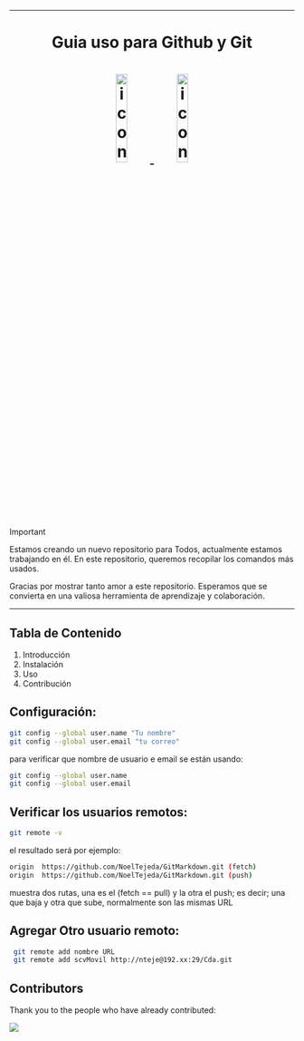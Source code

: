   ---------------------------------------------
<div id="header" align="center">
<h1 aling="center" >Guia uso para Github y Git <h1/>

  <a href="https://git-scm.com/docs">
    <img src="../GitMarkdown/img/iconGit.png" alt="iconGit"/ width="20%">
  </a>
<a href="https://git-scm.com/docs">
    <img src="../GitMarkdown/img/iconGithub.png" alt="iconGithub"/ width="20%">
  </a>

  
</div>

> [!IMPORTANT] 
> Estamos creando un nuevo repositorio para Todos, actualmente estamos trabajando en él. En este repositorio, queremos recopilar los comandos más usados.
>
> Gracias por mostrar tanto amor a este repositorio. Esperamos que  se convierta en una valiosa herramienta de aprendizaje y colaboración.
> 
-----------

## Tabla de Contenido
1. Introducción
2. Instalación
3. Uso
4. Contribución


## Configuración:
```bash
git config --global user.name "Tu nombre"
git config --global user.email "tu correo"
```

para verificar que nombre de usuario e email se están usando:
```bash
git config --global user.name
git config --global user.email
```

## Verificar los usuarios remotos:

```bash
git remote -v
```
el resultado será por ejemplo:
```bash
origin  https://github.com/NoelTejeda/GitMarkdown.git (fetch)
origin  https://github.com/NoelTejeda/GitMarkdown.git (push)
```
muestra dos rutas, una es el (fetch == pull) y la otra el push; es decir; una que baja y otra que sube, normalmente son las mismas URL


## Agregar Otro usuario remoto:

```bash
 git remote add nombre URL
 git remote add scvMovil http://nteje@192.xx:29/Cda.git
```

## Contributors

Thank you to the people who have already contributed:

  <a href="https://github.com/NoelTejeda/GitMarkdown/graphs/contributors">
  <img src="https://contrib.rocks/image?repo=NoelTejeda/GitMarkdown" />
</a>
</a>